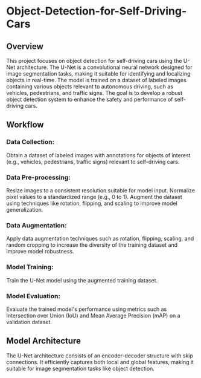 # Object-Detection-for-Self-Driving-Cars

## Overview
This project focuses on object detection for self-driving cars using the U-Net architecture. The U-Net is a convolutional neural network designed for image segmentation tasks, making it suitable for identifying and localizing objects in real-time. The model is trained on a dataset of labeled images containing various objects relevant to autonomous driving, such as vehicles, pedestrians, and traffic signs. The goal is to develop a robust object detection system to enhance the safety and performance of self-driving cars.

## Workflow

### Data Collection: 
Obtain a dataset of labeled images with annotations for objects of interest (e.g., vehicles, pedestrians, traffic signs) relevant to self-driving cars.

### Data Pre-processing:
Resize images to a consistent resolution suitable for model input.
Normalize pixel values to a standardized range (e.g., 0 to 1).
Augment the dataset using techniques like rotation, flipping, and scaling to improve model generalization.

### Data Augmentation:
Apply data augmentation techniques such as rotation, flipping, scaling, and random cropping to increase the diversity of the training dataset and improve model robustness.

### Model Training: 
Train the U-Net model using the augmented training dataset.
### Model Evaluation: 
Evaluate the trained model's performance using metrics such as Intersection over Union (IoU) and Mean Average Precision (mAP) on a validation dataset.

## Model Architecture
The U-Net architecture consists of an encoder-decoder structure with skip connections. It efficiently captures both local and global features, making it suitable for image segmentation tasks like object detection.

